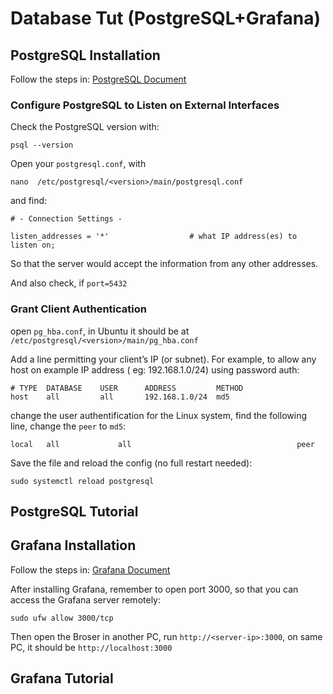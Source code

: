 # Database Tut (PostgreSQL+Grafana)

## PostgreSQL Installation

Follow the steps in:
[PostgreSQL Document](https://www.postgresql.org/download/linux/ubuntu/)

### Configure PostgreSQL to Listen on External Interfaces

Check the PostgreSQL version with:

```
psql --version
```

Open your `postgresql.conf`, with 

```
nano  /etc/postgresql/<version>/main/postgresql.conf
```

and find:

```
# - Connection Settings -

listen_addresses = '*'                  # what IP address(es) to listen on;
```

So that the server would accept the information from any other addresses.

And also check, if `port=5432`


### Grant Client Authentication

open `pg_hba.conf`, in Ubuntu it should be at `/etc/postgresql/<version>/main/pg_hba.conf`

Add a line permitting your client’s IP (or subnet). For example, to allow any host on example IP address ( eg: 192.168.1.0/24) using password auth:

```
# TYPE  DATABASE    USER      ADDRESS         METHOD
host    all         all       192.168.1.0/24  md5
```

change the user authentification for the Linux system, find the following line, change the `peer` to `md5`:

```
local   all             all                                     peer
```

Save the file and reload the config (no full restart needed):

```
sudo systemctl reload postgresql
```

## PostgreSQL Tutorial

## Grafana Installation

Follow the steps in:
[Grafana Document](https://grafana.com/docs/grafana/latest/setup-grafana/installation/debian/)

After installing Grafana, remember to open port 3000, so that you can access the Grafana server remotely:
```
sudo ufw allow 3000/tcp
```

Then open the Broser in another PC, run `http://<server-ip>:3000`, on same PC, it should be `http://localhost:3000`

## Grafana Tutorial
